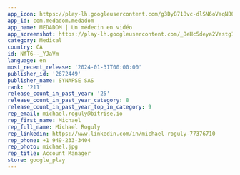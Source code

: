 ```yaml
---
app_icon: https://play-lh.googleusercontent.com/g3DyB718vc-dlSN6oVaqNB0Avx6oA5em2L2aHaSHR4G82wzhm2BMImSjcvvcsiV__Rg
app_id: com.medadom.medadom
app_name: MEDADOM | Un médecin en vidéo
app_screenshot: https://play-lh.googleusercontent.com/_8eHc5deya2Vestg1kbXyUbxjjTwh94J_2qyy1NL6kGzM2nG1yzZn9f_PWq2KNiB-70R
category: Medical
country: CA
id: NfT6--_YJaVm
language: en
most_recent_release: '2024-01-31T00:00:00'
publisher_id: '2672449'
publisher_name: SYNAPSE SAS
rank: '211'
release_count_in_past_year: '25'
release_count_in_past_year_category: 8
release_count_in_past_year_top_in_category: 9
rep_email: michael.roguly@bitrise.io
rep_first_name: Michael
rep_full_name: Michael Roguly
rep_linkedin: https://www.linkedin.com/in/michael-roguly-77376710
rep_phone: +1 949-233-3404
rep_photo: michael.jpg
rep_title: Account Manager
store: google_play
---
```

